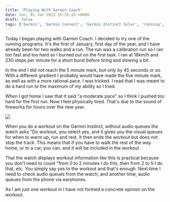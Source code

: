 ```yaml
---
title: 'Playing With Garmin Coach'
date: Sun, 01 Jan 2023 15:35:26 +0000
draft: false
tags: ['Garmin', 'Garmin Connect', 'Garmin Instinct Solar', 'running', 'Swiss walks']
---
```


Today I began playing with Garmin Coach. I decided to try one of the running programs. It's the first of January, first day of the year, and I have already been for two walks and a run. The run was a calibration run so I ran too fast and too hard so I burned out on the first task. I ran at 16km/h and 230 steps per minute for a short burst before tiring and slowing a bit.

In the end I did not reach the 5 minute mark, but only by 45 seconds or so. With a different gradient I probably would have made the five minute mark, as well as with a more rational pace. I was tricked. I read that I was meant to do a hard run to the maximum of my ability so I tried.

When I got home I saw that it said "a moderate pace" so I think I pushed too hard for the first run. Now I feel physically tired. That's due to the sound of fireworks for hours over the new year.

[![](https://www.main-vision.com/richard/blog/wp-content/uploads/2023/01/img_6347-1-576x1024.png)](https://www.main-vision.com/richard/blog/wp-content/uploads/2023/01/img_6347-1.png)

When you do a workout on the Garmin Instinct, without audio queues the watch asks "Do workout, you select yes, and it gives you the visual queues for when to warm up, run and rest. It then ends the workout but does not stop the track. This means that if you have to walk the rest of the way home, or to a car, you can, and it will be included in the workout.

That the watch displays workout information like this is practical because you don't need to count "from 0 to 2 minutes I do this, then from 2 to 5 I do that, etc. You simply say yes to the workout and that's enough. Next time I need to check audio queues from the watch, and another time, audio queues from the phone via earphones.

As I am just one workout in I have not formed a concrete opinion on the workout.